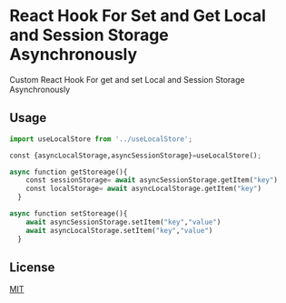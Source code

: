 # React Hook For Set and Get Local and Session Storage Asynchronously

Custom React Hook For get and set Local and Session Storage Asynchronously



## Usage

```python
import useLocalStore from '../useLocalStore';

const {asyncLocalStorage,asyncSessionStorage}=useLocalStore();

async function getStoreage(){
    const sessionStorage= await asyncSessionStorage.getItem("key")
    const localStorage= await asyncLocalStorage.getItem("key")
  }

async function setStoreage(){
    await asyncSessionStorage.setItem("key","value")
    await asyncLocalStorage.setItem("key","value")
  }
```



## License
[MIT](https://choosealicense.com/licenses/mit/)
